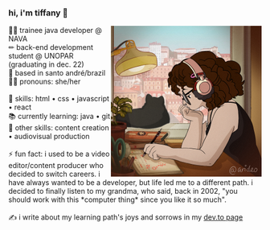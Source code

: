 ### hi, i'm tiffany 👋

<img src="https://github.com/tiffanyrossi/tiffanyrossi/blob/main/457262_m17HCWda.png" align="right" width="300">
👩‍💻 trainee java developer @ NAVA<br />
✏ back-end development student @ UNOPAR (graduating in dec. 22)<br />
📍 based in santo andré/brazil<br />
👩‍🦱 pronouns: she/her<br /><br />
🌟 skills: html • css • javascript • react<br />
📚 currently learning: java • git<br />
🎥 other skills: content creation • audiovisual production<br /><br />
⚡ fun fact: i used to be a video editor/content producer who decided to switch careers. i have always wanted to be a developer, but life led me to a different path. i decided to finally listen to my grandma, who said, back in 2002, "you should work with this *computer thing* since you like it so much".<br /><br />
✍️ i write about my learning path's joys and sorrows in my <a href="http://dev.to/tiffanyrossi" target="_blank">dev.to page</a>
